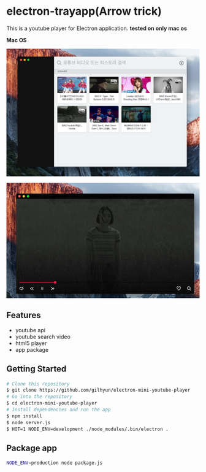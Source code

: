 # electron-trayapp(Arrow trick)

This is a youtube player for Electron application.
**tested on only mac os**


**Mac OS**

![screenshot](mini-s-1.png)

![screenshot](mini-s-2.png)


Features
--------
- youtube api
- youtube search video
- html5 player
- app package


Getting Started
---------------
```bash
# Clone this repository
$ git clone https://github.com/gilhyun/electron-mini-youtube-player
# Go into the repository
$ cd electron-mini-youtube-player
# Install dependencies and run the app
$ npm install
$ node server.js
$ HOT=1 NODE_ENV=development ./node_modules/.bin/electron .
```

Package app
---------------
```bash
NODE_ENV=production node package.js
```
